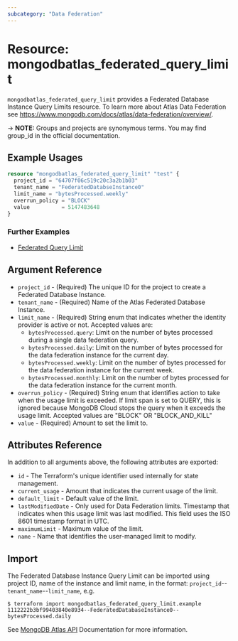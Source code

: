 ```yaml
---
subcategory: "Data Federation"
---
```


# Resource: mongodbatlas_federated_query_limit

`mongodbatlas_federated_query_limit` provides a Federated Database Instance Query Limits resource. To learn more about Atlas Data Federation see https://www.mongodb.com/docs/atlas/data-federation/overview/.


-> **NOTE:** Groups and projects are synonymous terms. You may find group_id in the official documentation.

## Example Usages


```terraform
resource "mongodbatlas_federated_query_limit" "test" {
  project_id = "64707f06c519c20c3a2b1b03"
  tenant_name = "FederatedDatabseInstance0"
  limit_name = "bytesProcessed.weekly"
  overrun_policy = "BLOCK"
  value          = 5147483648
}
```

### Further Examples
- [Federated Query Limit](https://github.com/mongodb/terraform-provider-mongodbatlas/tree/v2.0.1/examples/mongodbatlas_federated_query_limit)

## Argument Reference

* `project_id` - (Required) The unique ID for the project to create a Federated Database Instance.
* `tenant_name` - (Required) Name of the Atlas Federated Database Instance.
* `limit_name` - (Required) String enum that indicates whether the identity provider is active or not. Accepted values are:
    * `bytesProcessed.query`: Limit on the number of bytes processed during a single data federation query.
    * `bytesProcessed.daily`: Limit on the number of bytes processed for the data federation instance for the current day.
    * `bytesProcessed.weekly`: Limit on the number of bytes processed for the data federation instance for the current week.
    * `bytesProcessed.monthly`: Limit on the number of bytes processed for the data federation instance for the current month.
* `overrun_policy` - (Required) String enum that identifies action to take when the usage limit is exceeded. If limit span is set to QUERY, this is ignored because MongoDB Cloud stops the query when it exceeds the usage limit. Accepted values are "BLOCK" OR "BLOCK_AND_KILL"
* `value` - (Required) Amount to set the limit to.

## Attributes Reference

In addition to all arguments above, the following attributes are exported:

* `id` - The Terraform's unique identifier used internally for state management.
* `current_usage` - Amount that indicates the current usage of the limit.
* `default_limit` - Default value of the limit.
* `lastModifiedDate` - Only used for Data Federation limits. Timestamp that indicates when this usage limit was last modified. This field uses the ISO 8601 timestamp format in UTC.
* `maximumLimit` - Maximum value of the limit.
* `name` - Name that identifies the user-managed limit to modify.

## Import

The Federated Database Instance Query Limit can be imported using project ID, name of the instance and limit name, in the format: 
`project_id`--`tenant_name`--`limit_name`, e.g.

```
$ terraform import mongodbatlas_federated_query_limit.example 1112222b3bf99403840e8934--FederatedDatabaseInstance0--bytesProcessed.daily
```

See [MongoDB Atlas API](https://www.mongodb.com/docs/atlas/reference/api-resources-spec/#tag/Data-Federation/operation/createOneDataFederationQueryLimit) Documentation for more information.
